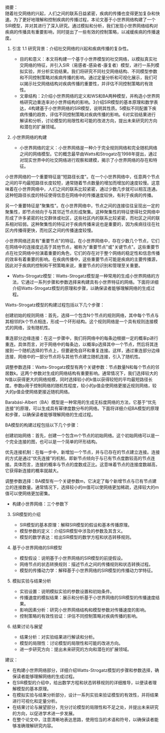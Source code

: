 摘要：  
随着社交网络的兴起，人们之间的联系日益紧密，疾病的传播也变得更加复杂和快速。为了更好地理解和控制疾病的传播过程，本论文基于小世界网络构建了一个SIR模型，并对其进行了深入研究。通过模拟和分析，我们发现小世界网络结构对疾病的传播具有重要影响，同时提出了一些有效的控制策略，以减缓疾病的传播速度。
1. 引言
   1.1 研究背景：介绍社交网络的兴起和疾病传播的复杂性。
   - 目的和意义：本文将构建一个基于小世界模型的社交网络，以模拟真实社交网络的特征，并引入SIR（易感者-感染者-康复者）模型，进行一系列模拟实验，并分析实验结果。我们将研究不同社交网络结构、不同模型参数和不同控制策略对疾病传播的影响。通过定量分析和可视化展示，我们可以揭示社交网络结构对疾病传播的重要性，并评估不同控制策略的有效性。
   - 文章结构：2介绍小世界网络的定义和WS和BA两种模型，并构造小世界网格研究边重连率对小世界结构的影响。3介绍SIR模型的基本原理和数学表达，4构建基于小世界网络的SIR模型，说明其性质。5模拟不同配置下疾病传播的趋势，评估不同控制策略对疾病传播的影响。6对实验结果进行解读和分析，讨论模型的局限性和可能的改进方向，提出未来研究的方向和潜在的扩展领域。

2. 小世界网络的构建
   - 小世界网络的定义：小世界网络是一种介于完全规则网络和完全随机网络之间的网络模型。它的概念最早由Watts和Strogatz在1998年提出，通过对现实世界中的社交网络进行观察和建模，揭示了小世界网络的存在和特征。

小世界网络的一个重要特征是"短路径长度"。在一个小世界网络中，任意两个节点之间的平均最短路径长度较短，通常随着节点数量的增加而增加的速度较慢。这意味着在小世界网络中，人们之间的联系比较紧密，通过少数几步就可以相互连通。这种短路径长度的特征使得信息在网络中的传播速度较快，有利于疾病的传播。

另一个重要特征是"聚集性"。在小世界网络中，节点之间的连接往往呈现出一定的聚集性，即节点倾向于与其邻近节点形成聚集。这种聚集性的特征使得社交网络中形成了许多紧密的社交群体或社区，这些社区内的联系比较紧密，而社区之间的联系相对较弱。这种聚集性的特征对于疾病传播来说也是重要的，因为疾病往往在社区内传播得更快，而社区之间的传播速度较慢。

小世界网络还具有"重要节点"的特征。在小世界网络中，存在少数几个节点，它们在网络中的连接度远高于其他节点，被称为"重要节点"或"关键节点"。这些重要节点在社交网络中扮演着重要的角色，它们的存在对于整个网络的稳定性和信息传播的效率有着重要的影响。在疾病传播中，这些重要节点可能是疾病的主要传播源，因此对于疾病的控制和干预策略来说，重要节点的识别和管理至关重要。
   - Watts-Strogatz模型：Watts-Strogatz模型是一种常用的生成小世界网络的方法，它通过一系列步骤和参数选择来构建具有小世界特征的网络。下面将详细介绍Watts-Strogatz模型的原理和步骤，以确保读者能够理解网络的生成过程。

Watts-Strogatz模型的构建过程包括以下几个步骤：

创建初始的规则网络：首先，选择一个包含N个节点的规则网络，其中每个节点与其相邻的k个节点相连，形成一个环形结构。这个规则网络是一个具有规则连接模式的网络，没有随机性。

重连部分边缘连接：在这一步骤中，我们将网络中的每条边根据一定的概率p进行重连。具体而言，对于网络中的每条边，以概率p选择其中一个节点，然后将其连接到一个随机选择的节点上，但要避免自环和重复连接。这样，通过重连部分边缘连接，网络中的一部分节点将与其他节点建立随机连接，引入了随机性。

调整参数选择：Watts-Strogatz模型有两个关键参数：节点数量N和每个节点的邻居数k。这两个参数对生成的网络结构有重要影响。通常情况下，我们选择较大的N值以获得更大的网络规模，同时选择较小的k值以获得较短的平均最短路径长度。参数p用于控制网络的随机性程度，较小的p值会使网络更接近规则网络，较大的p值会使网络更接近随机网络。  

Barabási-Albert（BA）模型是一种常用的生成无标度网络的方法，它基于“优先连接”的原理，可以生成具有幂律度数分布的网络。下面将详细介绍BA模型的原理和步骤，以确保读者能够理解网络的生成过程。

BA模型的构建过程包括以下几个步骤：

创建初始网络：首先，创建一个包含m个节点的初始网络。这个初始网络可以是一个完全连接的图，也可以是一个简单的环形结构。

优先连接机制：在每一步中，新增加一个节点，并与已存在的节点建立连接。连接的方式是通过“优先连接”的机制，即新节点倾向于与已有节点度数较高的节点连接。具体而言，连接的概率与节点的度数成正比。这意味着节点的连接度数越高，它获得新连接的概率就越大。

调整参数选择：BA模型有一个关键参数m，它决定了每个新增节点与已有节点建立的连接数量。通常情况下，选择较小的m值可以使网络更加稀疏，选择较大的m值可以使网络更加密集。 

- 构建小世界网络：三个参数下


3. SIR模型的介绍
   - SIR模型的基本原理：解释SIR模型的假设和基本传播原理。
   - 模型参数的定义：介绍SIR模型中涉及的参数及其含义。
   - 模型的数学表达：给出SIR模型的数学方程和状态转移规则。

4. 基于小世界网络的SIR模型
   - 模型假设：说明基于小世界网络的SIR模型的前提假设。
   - 网络节点的状态转换规则：描述节点之间的传播规则和状态转换过程。
   - 模型的传播动力学：解释基于小世界网络的SIR模型的传播动力学特征。

5. 模拟实验与结果分析
   - 实验设置：说明模拟实验的参数设置和初始条件。
   - 传播速度的模拟结果：展示和分析基于小世界网络的SIR模型的传播速度结果。
   - 影响因素分析：研究小世界网络结构和模型参数对传播速度的影响。
   - 控制策略的有效性验证：评估不同控制策略对疾病传播的影响。

6. 结果讨论与展望
   - 结果分析：对实验结果进行解读和分析。
   - 模型的局限性：讨论模型的局限性和可能的改进方向。
   - 进一步研究方向：提出未来研究的方向和潜在的扩展领域。


建议：
- 在构建小世界网络部分，详细介绍Watts-Strogatz模型的步骤和参数选择，确保读者能够理解网络的生成过程。
- 在SIR模型的介绍中，给出数学方程和状态转移规则的详细推导，以便读者理解模型的基本原理。
- 在模拟实验与结果分析部分，设计一系列实验来验证模型的有效性，并将结果进行可视化和定量分析。
- 在结果讨论与展望部分，充分讨论模型的局限性和不足之处，并提出未来研究的方向，以促进学术进一步发展。
- 在整个论文中，注意清晰地表达思路，使用恰当的术语和符号，以确保读者能够准确理解研究内容。